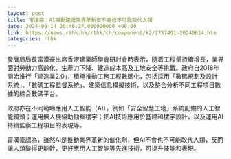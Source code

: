 ```yaml
---
layout: post
title: 甯漢豪：AI推動建造業界革新惟不會也不可能取代人類
date: 2024-06-14 20:46:27.000000000 +08:00
link: https://news.rthk.hk/rthk/ch/component/k2/1757491-20240614.htm
categories: rthk
---
```


發展局局長甯漢豪出席香港建築師學會研討會時表示，隨着工程量持續增長，業界面對勞動力高齡化、生產力下降、建造成本高及工地安全等挑戰。政府自2018年開始推行「建造業2.0」，積極推動工務工程數碼化，包括採用「數碼規劃及設計系統」、「數碼工程監督系統」、建築信息模擬技術，以及整合分析不同工程項目數據的綜合數碼平台。

政府亦在不同範疇應用人工智能（AI），例如「安全智慧工地」系統配備的人工智能鏡頭；運用無人機協助勘察樓宇；把AI技術應用於基建和樓宇設計，以及運用AI持續監察工程項目的表現等。

甯漢豪認為，雖然AI是推動業界革新的催化劑，但AI不會也不可能取代人類，反而讓人類變得更能幹，更好應用人工智能等先進技術，可提升技能和表現。
